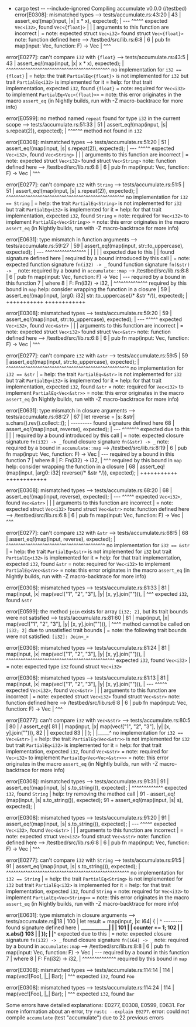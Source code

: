 + cargo test -- --include-ignored
   Compiling accumulate v0.0.0 (/testbed)
error[E0308]: mismatched types
  --> tests/accumulate.rs:43:20
   |
43 |     assert_eq!(map(input, |x| x * x), expected);
   |                --- ^^^^^ expected `Vec<i32>`, found `Vec<{float}>`
   |                |
   |                arguments to this function are incorrect
   |
   = note: expected struct `Vec<i32>`
              found struct `Vec<{float}>`
note: function defined here
  --> /testbed/src/lib.rs:6:8
   |
6  | pub fn map<F>(input: Vec<i32>, function: F) -> Vec<i32>
   |        ^^^

error[E0277]: can't compare `i32` with `{float}`
  --> tests/accumulate.rs:43:5
   |
43 |     assert_eq!(map(input, |x| x * x), expected);
   |     ^^^^^^^^^^^^^^^^^^^^^^^^^^^^^^^^^^^^^^^^^^^ no implementation for `i32 == {float}`
   |
   = help: the trait `PartialEq<{float}>` is not implemented for `i32`
           but trait `PartialEq<i32>` is implemented for it
   = help: for that trait implementation, expected `i32`, found `{float}`
   = note: required for `Vec<i32>` to implement `PartialEq<Vec<{float}>>`
   = note: this error originates in the macro `assert_eq` (in Nightly builds, run with -Z macro-backtrace for more info)

error[E0599]: no method named `repeat` found for type `i32` in the current scope
  --> tests/accumulate.rs:51:33
   |
51 |     assert_eq!(map(input, |s| s.repeat(2)), expected);
   |                                 ^^^^^^ method not found in `i32`

error[E0308]: mismatched types
  --> tests/accumulate.rs:51:20
   |
51 |     assert_eq!(map(input, |s| s.repeat(2)), expected);
   |                --- ^^^^^ expected `Vec<i32>`, found `Vec<String>`
   |                |
   |                arguments to this function are incorrect
   |
   = note: expected struct `Vec<i32>`
              found struct `Vec<String>`
note: function defined here
  --> /testbed/src/lib.rs:6:8
   |
6  | pub fn map<F>(input: Vec<i32>, function: F) -> Vec<i32>
   |        ^^^

error[E0277]: can't compare `i32` with `String`
  --> tests/accumulate.rs:51:5
   |
51 |     assert_eq!(map(input, |s| s.repeat(2)), expected);
   |     ^^^^^^^^^^^^^^^^^^^^^^^^^^^^^^^^^^^^^^^^^^^^^^^^^ no implementation for `i32 == String`
   |
   = help: the trait `PartialEq<String>` is not implemented for `i32`
           but trait `PartialEq<i32>` is implemented for it
   = help: for that trait implementation, expected `i32`, found `String`
   = note: required for `Vec<i32>` to implement `PartialEq<Vec<String>>`
   = note: this error originates in the macro `assert_eq` (in Nightly builds, run with -Z macro-backtrace for more info)

error[E0631]: type mismatch in function arguments
  --> tests/accumulate.rs:59:27
   |
59 |     assert_eq!(map(input, str::to_uppercase), expected);
   |                ---        ^^^^^^^^^^^^^^^^^
   |                |          |
   |                |          expected due to this
   |                |          found signature defined here
   |                required by a bound introduced by this call
   |
   = note: expected function signature `fn(i32) -> _`
              found function signature `fn(&str) -> _`
note: required by a bound in `accumulate::map`
  --> /testbed/src/lib.rs:8:8
   |
6  | pub fn map<F>(input: Vec<i32>, function: F) -> Vec<i32>
   |        --- required by a bound in this function
7  | where
8  |     F: Fn(i32) -> i32,
   |        ^^^^^^^^^^^^^^ required by this bound in `map`
help: consider wrapping the function in a closure
   |
59 |     assert_eq!(map(input, |arg0: i32| str::to_uppercase(/* &str */)), expected);
   |                           +++++++++++                  ++++++++++++

error[E0308]: mismatched types
  --> tests/accumulate.rs:59:20
   |
59 |     assert_eq!(map(input, str::to_uppercase), expected);
   |                --- ^^^^^ expected `Vec<i32>`, found `Vec<&str>`
   |                |
   |                arguments to this function are incorrect
   |
   = note: expected struct `Vec<i32>`
              found struct `Vec<&str>`
note: function defined here
  --> /testbed/src/lib.rs:6:8
   |
6  | pub fn map<F>(input: Vec<i32>, function: F) -> Vec<i32>
   |        ^^^

error[E0277]: can't compare `i32` with `&str`
  --> tests/accumulate.rs:59:5
   |
59 |     assert_eq!(map(input, str::to_uppercase), expected);
   |     ^^^^^^^^^^^^^^^^^^^^^^^^^^^^^^^^^^^^^^^^^^^^^^^^^^^ no implementation for `i32 == &str`
   |
   = help: the trait `PartialEq<&str>` is not implemented for `i32`
           but trait `PartialEq<i32>` is implemented for it
   = help: for that trait implementation, expected `i32`, found `&str`
   = note: required for `Vec<i32>` to implement `PartialEq<Vec<&str>>`
   = note: this error originates in the macro `assert_eq` (in Nightly builds, run with -Z macro-backtrace for more info)

error[E0631]: type mismatch in closure arguments
  --> tests/accumulate.rs:68:27
   |
67 |     let reverse = |s: &str| s.chars().rev().collect::<String>();
   |                   --------- found signature defined here
68 |     assert_eq!(map(input, reverse), expected);
   |                ---        ^^^^^^^ expected due to this
   |                |
   |                required by a bound introduced by this call
   |
   = note: expected closure signature `fn(i32) -> _`
              found closure signature `fn(&str) -> _`
note: required by a bound in `accumulate::map`
  --> /testbed/src/lib.rs:8:19
   |
6  | pub fn map<F>(input: Vec<i32>, function: F) -> Vec<i32>
   |        --- required by a bound in this function
7  | where
8  |     F: Fn(i32) -> i32,
   |                   ^^^ required by this bound in `map`
help: consider wrapping the function in a closure
   |
68 |     assert_eq!(map(input, |arg0: i32| reverse(/* &str */)), expected);
   |                           +++++++++++        ++++++++++++

error[E0308]: mismatched types
  --> tests/accumulate.rs:68:20
   |
68 |     assert_eq!(map(input, reverse), expected);
   |                --- ^^^^^ expected `Vec<i32>`, found `Vec<&str>`
   |                |
   |                arguments to this function are incorrect
   |
   = note: expected struct `Vec<i32>`
              found struct `Vec<&str>`
note: function defined here
  --> /testbed/src/lib.rs:6:8
   |
6  | pub fn map<F>(input: Vec<i32>, function: F) -> Vec<i32>
   |        ^^^

error[E0277]: can't compare `i32` with `&str`
  --> tests/accumulate.rs:68:5
   |
68 |     assert_eq!(map(input, reverse), expected);
   |     ^^^^^^^^^^^^^^^^^^^^^^^^^^^^^^^^^^^^^^^^^ no implementation for `i32 == &str`
   |
   = help: the trait `PartialEq<&str>` is not implemented for `i32`
           but trait `PartialEq<i32>` is implemented for it
   = help: for that trait implementation, expected `i32`, found `&str`
   = note: required for `Vec<i32>` to implement `PartialEq<Vec<&str>>`
   = note: this error originates in the macro `assert_eq` (in Nightly builds, run with -Z macro-backtrace for more info)

error[E0308]: mismatched types
  --> tests/accumulate.rs:81:33
   |
81 |         map(input, |x| map(vec!["1", "2", "3"], |y| [x, y].join(""))),
   |                                 ^^^ expected `i32`, found `&str`

error[E0599]: the method `join` exists for array `[i32; 2]`, but its trait bounds were not satisfied
  --> tests/accumulate.rs:81:60
   |
81 |         map(input, |x| map(vec!["1", "2", "3"], |y| [x, y].join(""))),
   |                                                            ^^^^ method cannot be called on `[i32; 2]` due to unsatisfied trait bounds
   |
   = note: the following trait bounds were not satisfied:
           `[i32]: Join<_>`

error[E0308]: mismatched types
  --> tests/accumulate.rs:81:24
   |
81 |         map(input, |x| map(vec!["1", "2", "3"], |y| [x, y].join(""))),
   |                        ^^^^^^^^^^^^^^^^^^^^^^^^^^^^^^^^^^^^^^^^^^^^^ expected `i32`, found `Vec<i32>`
   |
   = note: expected type `i32`
            found struct `Vec<i32>`

error[E0308]: mismatched types
  --> tests/accumulate.rs:81:13
   |
81 |         map(input, |x| map(vec!["1", "2", "3"], |y| [x, y].join(""))),
   |         --- ^^^^^ expected `Vec<i32>`, found `Vec<&str>`
   |         |
   |         arguments to this function are incorrect
   |
   = note: expected struct `Vec<i32>`
              found struct `Vec<&str>`
note: function defined here
  --> /testbed/src/lib.rs:6:8
   |
6  | pub fn map<F>(input: Vec<i32>, function: F) -> Vec<i32>
   |        ^^^

error[E0277]: can't compare `i32` with `Vec<&str>`
  --> tests/accumulate.rs:80:5
   |
80 | /     assert_eq!(
81 | |         map(input, |x| map(vec!["1", "2", "3"], |y| [x, y].join(""))),
82 | |         expected
83 | |     );
   | |_____^ no implementation for `i32 == Vec<&str>`
   |
   = help: the trait `PartialEq<Vec<&str>>` is not implemented for `i32`
           but trait `PartialEq<i32>` is implemented for it
   = help: for that trait implementation, expected `i32`, found `Vec<&str>`
   = note: required for `Vec<i32>` to implement `PartialEq<Vec<Vec<&str>>>`
   = note: this error originates in the macro `assert_eq` (in Nightly builds, run with -Z macro-backtrace for more info)

error[E0308]: mismatched types
  --> tests/accumulate.rs:91:31
   |
91 |     assert_eq!(map(input, |s| s.to_string()), expected);
   |                               ^^^^^^^^^^^^^ expected `i32`, found `String`
   |
help: try removing the method call
   |
91 -     assert_eq!(map(input, |s| s.to_string()), expected);
91 +     assert_eq!(map(input, |s| s), expected);
   |

error[E0308]: mismatched types
  --> tests/accumulate.rs:91:20
   |
91 |     assert_eq!(map(input, |s| s.to_string()), expected);
   |                --- ^^^^^ expected `Vec<i32>`, found `Vec<&str>`
   |                |
   |                arguments to this function are incorrect
   |
   = note: expected struct `Vec<i32>`
              found struct `Vec<&str>`
note: function defined here
  --> /testbed/src/lib.rs:6:8
   |
6  | pub fn map<F>(input: Vec<i32>, function: F) -> Vec<i32>
   |        ^^^

error[E0277]: can't compare `i32` with `String`
  --> tests/accumulate.rs:91:5
   |
91 |     assert_eq!(map(input, |s| s.to_string()), expected);
   |     ^^^^^^^^^^^^^^^^^^^^^^^^^^^^^^^^^^^^^^^^^^^^^^^^^^^ no implementation for `i32 == String`
   |
   = help: the trait `PartialEq<String>` is not implemented for `i32`
           but trait `PartialEq<i32>` is implemented for it
   = help: for that trait implementation, expected `i32`, found `String`
   = note: required for `Vec<i32>` to implement `PartialEq<Vec<String>>`
   = note: this error originates in the macro `assert_eq` (in Nightly builds, run with -Z macro-backtrace for more info)

error[E0631]: type mismatch in closure arguments
   --> tests/accumulate.rs:100:18
    |
100 |       let result = map(input, |x: i64| {
    |                    ^          -------- found signature defined here
    |  __________________|
    | |
101 | |         counter += 1;
102 | |         x.abs()
103 | |     });
    | |______^ expected due to this
    |
    = note: expected closure signature `fn(i32) -> _`
               found closure signature `fn(i64) -> _`
note: required by a bound in `accumulate::map`
   --> /testbed/src/lib.rs:8:8
    |
6   | pub fn map<F>(input: Vec<i32>, function: F) -> Vec<i32>
    |        --- required by a bound in this function
7   | where
8   |     F: Fn(i32) -> i32,
    |        ^^^^^^^^^^^^^^ required by this bound in `map`

error[E0308]: mismatched types
   --> tests/accumulate.rs:114:14
    |
114 |     map(vec![Foo], |_| Bar);
    |              ^^^ expected `i32`, found `Foo`

error[E0308]: mismatched types
   --> tests/accumulate.rs:114:24
    |
114 |     map(vec![Foo], |_| Bar);
    |                        ^^^ expected `i32`, found `Bar`

Some errors have detailed explanations: E0277, E0308, E0599, E0631.
For more information about an error, try `rustc --explain E0277`.
error: could not compile `accumulate` (test "accumulate") due to 22 previous errors

